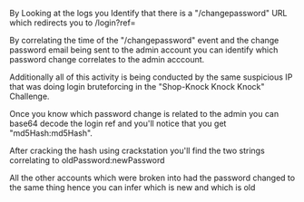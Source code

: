 By Looking at the logs you Identify that there is a "/changepassword" URL which redirects you to /login?ref=<B64 String>

By correlating the time of the "/changepassword" event and the change password email being sent to the admin account you can identify which password change correlates to the admin acccount. 

Additionally all of this activity is being conducted by the same suspicious IP that was doing login bruteforcing in the "Shop-Knock Knock Knock" Challenge.


Once you know which password change is related to the admin you can base64 decode the login ref and you'll notice that you get "md5Hash:md5Hash".

After cracking the hash using crackstation you'll find the two strings correlating to oldPassword:newPassword

All the other accounts which were broken into had the password changed to the same thing hence you can infer which is new and which is old